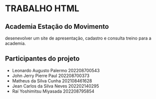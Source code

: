 # TRABALHO HTML

## Academia Estação do Movimento 
desenevolver um site de apresentação, cadastro e consulta treino para a academia.

## Participantes do projeto
- Leonardo Augusto Palermo 202208700543
- John Jerry Pierre Paul 202208700373
- Matheus da Silva Cunha 202108461628
- Jean Carlos da Silva Neves 202202140295
- Raí Yoshimitsu Miyasada 202208795854
